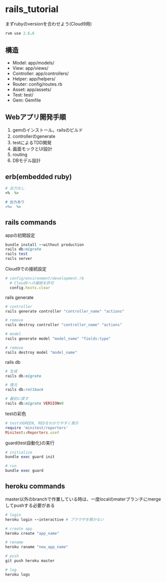 
# rails_tutorial

まずrubyのversionを合わせよう(Cloud9用)
```ruby
rvm use 2.6.6
```

## 構造

- Model: app/models/
- View: app/views/
- Controller: app/controllers/
- Helper: app/helpers/
- Router: config/routes.rb
- Asset: app/assets/
- Test: test/
- Gem: Gemfile


## Webアプリ開発手順

1. gemのインストール。railsのビルド
2. controllerのgenerate
3. testによるTDD開発
4. 画面モックとUI設計
5. routing
6. DBモデル設計


## erb(embedded ruby)
```ruby
# 出力なし
<%  %>

# 出力あり
<%=  %>
```


## rails commands

appの初期設定
```ruby
bundle install --without production
rails db:migrate
rails test
rails server
```

Cloud9での接続設定
```ruby
# config/environment/development.rb
  # Cloud9への接続を許可
  config.hosts.clear
```

rails generate
```ruby
# controller
rails generate controller "controller_name" "actions"

# remove
rails destroy controller "controller_name" "actions"

# model
rails generate model "model_name" "fields:type"

# remove
rails destroy model "model_name"
```

rails db
```ruby
# 生成
rails db:migrate

# 復元
rails db:rollback

# 最初に戻す
rails db:migrate VERSION=0
```

testの彩色
```ruby
# testのGREEN, REDをわかりやすく表示
require 'minitest/reporters'
Minitest::Reporters.use!
```

guard(test自動化)の実行
```ruby
# initialize
bundle exec guard init

# run
bundle exec guard
```


## heroku commands

master以外のbranchで作業している時は、一度localのmaterブランチにmergeしてpushする必要がある

```ruby
# login
heroku login --interactive # ブラウザを開かない

# create app
heroku create "app_name"

# rename
heroku raname "new_app_name"

# push
git push heroku master

# log
heroku logs
```

